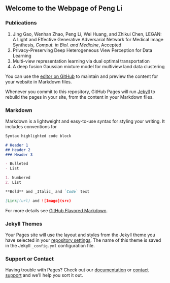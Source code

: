 ## Welcome to the Webpage of Peng Li




### Publications

<ol>
  <li> Jing Gao, Wenhan Zhao, Peng Li, Wei Huang, and Zhikui Chen, LEGAN: A Light and Effective Generative Adversarial Network for Medical Image Synthesis, <em>Comput. in Biol. and Medicine</em>, Accepted</li>
  <li> Privacy-Preserving Deep Heterogeneous View Perception for Data Learning</li>
  <li> Multi-view representation learning via dual optimal transportation</li>
  <li> A deep fusion Gaussian mixture model for multiview land data clustering</li>
</ol>




You can use the [editor on GitHub](https://github.com/DLUTPengLi/dlutpengli.github.io/edit/main/index.md) to maintain and preview the content for your website in Markdown files.

Whenever you commit to this repository, GitHub Pages will run [Jekyll](https://jekyllrb.com/) to rebuild the pages in your site, from the content in your Markdown files.

### Markdown

Markdown is a lightweight and easy-to-use syntax for styling your writing. It includes conventions for

```markdown
Syntax highlighted code block

# Header 1
## Header 2
### Header 3

- Bulleted
- List

1. Numbered
2. List

**Bold** and _Italic_ and `Code` text

[Link](url) and ![Image](src)
```

For more details see [GitHub Flavored Markdown](https://guides.github.com/features/mastering-markdown/).

### Jekyll Themes

Your Pages site will use the layout and styles from the Jekyll theme you have selected in your [repository settings](https://github.com/DLUTPengLi/dlutpengli.github.io/settings/pages). The name of this theme is saved in the Jekyll `_config.yml` configuration file.

### Support or Contact

Having trouble with Pages? Check out our [documentation](https://docs.github.com/categories/github-pages-basics/) or [contact support](https://support.github.com/contact) and we’ll help you sort it out.
